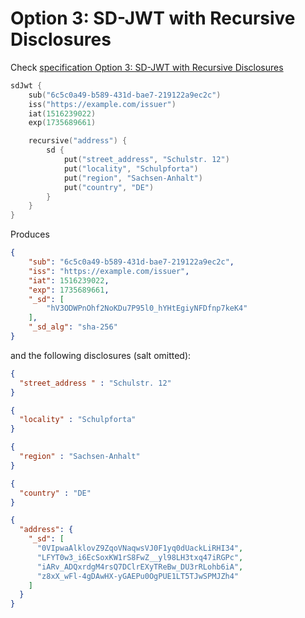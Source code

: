 # Option 3: SD-JWT with Recursive Disclosures

Check [specification Option 3: SD-JWT with Recursive Disclosures](https://www.ietf.org/archive/id/draft-ietf-oauth-selective-disclosure-jwt-05.html#name-option-3-sd-jwt-with-recurs)

```kotlin
sdJwt {
    sub("6c5c0a49-b589-431d-bae7-219122a9ec2c")
    iss("https://example.com/issuer")
    iat(1516239022)
    exp(1735689661)

    recursive("address") {
        sd {
            put("street_address", "Schulstr. 12")
            put("locality", "Schulpforta")
            put("region", "Sachsen-Anhalt")
            put("country", "DE")
        }
    }
}
```

Produces

```json
{
    "sub": "6c5c0a49-b589-431d-bae7-219122a9ec2c",
    "iss": "https://example.com/issuer",
    "iat": 1516239022,
    "exp": 1735689661,
    "_sd": [
        "hV3ODWPnOhf2NoKDu7P95l0_hYHtEgiyNFDfnp7keK4"
    ],
    "_sd_alg": "sha-256"
}
```
and the following disclosures (salt omitted):

```json 
{ 
  "street_address " : "Schulstr. 12"
}
```

```json 
{
  "locality" : "Schulpforta"
}
```
```json 
{
  "region" : "Sachsen-Anhalt"
}
```
```json 
{
  "country" : "DE"
}
```
```json 
{
  "address": {
    "_sd": [
      "0VIpwaAlklovZ9ZqoVNaqwsVJ0F1yq0dUackLiRHI34",
      "LFYT0w3_i6EcSoxKW1rS8FwZ__yl98LH3txq47iRGPc",
      "iARv_ADQxrdgM4rsQ7DClrEXyTReBw_DU3rRLohb6iA",
      "z8xX_wFl-4gDAwHX-yGAEPu0OgPUE1LT5TJwSPMJZh4"
    ]
  }
}
```